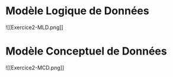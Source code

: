 
# Modèle Logique de Données

![[Exercice2-MLD.png]]

# Modèle Conceptuel de Données

![[Exercice2-MCD.png]]